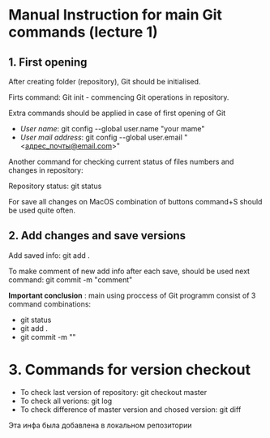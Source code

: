# Manual Instruction for main Git commands (lecture 1)

## 1. First opening

After creating folder (repository), Git should be initialised.

Firts command: Git init - commencing Git operations in repository.

Extra commands should be applied in case of first opening of Git
* *User name*: git config --global user.name "your mame"
* *User mail address*: git config --global user.email "<адрес_почты@email.com>"

Another command for checking current status of files numbers and changes in repository:

Repository status: git status

For save all changes on MacOS combination of buttons command+S should be used quite often. 

## 2. Add changes and save versions

Add saved info: git add .

To make comment of new add info after each save, should be used next command: git commit -m "comment"

**Important conclusion** : main using proccess of Git programm consist of 3 command combinations: 
* git status
* git add .
* git commit -m ""

# 3. Commands for version checkout

* To check last version of repository: git checkout master
* To check all verions: git log
* To check difference of master version and chosed version: git diff

Эта инфа была добавлена в локальном репозитории

